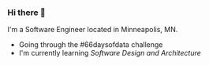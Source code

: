 ### Hi there 👋
I'm a Software Engineer located in Minneapolis, MN.
- Going through the #66daysofdata challenge
- I'm currently learning *Software Design and Architecture*

